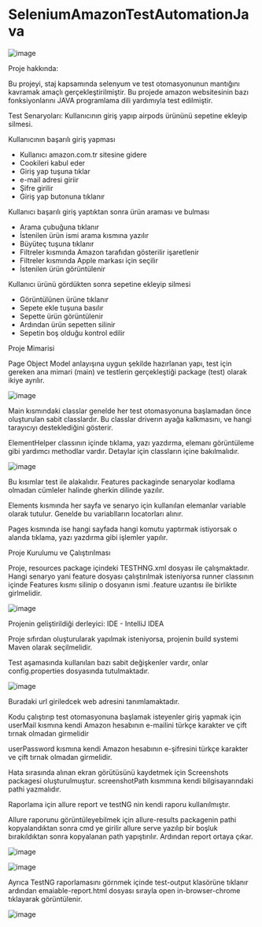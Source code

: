 # SeleniumAmazonTestAutomationJava


   ![image](https://user-images.githubusercontent.com/69193881/218678556-44e584e6-ac52-4bd0-a24d-bea11b87a235.png)
  
  
Proje hakkında:

Bu projeyi, staj kapsamında selenyum ve test otomasyonunun mantığını kavramak amaçlı gerçekleştirilmiştir. Bu projede amazon websitesinin bazı fonksiyonlarını JAVA programlama dili yardımıyla test edilmiştir.


Test Senaryoları: Kullanıcının giriş yapıp airpods ürününü sepetine ekleyip silmesi.

Kullanıcının başarılı giriş yapması

- Kullanıcı amazon.com.tr sitesine gidere
- Cookileri kabul eder
- Giriş yap tuşuna tıklar
- e-mail adresi giriir
- Şifre girilir
- Giriş yap butonuna tıklanır


Kullanıcı başarılı giriş yaptıktan sonra ürün araması ve bulması

- Arama çubuğuna tıklanır
- İstenilen ürün ismi arama kısmına yazılır
- Büyüteç tuşuna tıklanır
- Filtreler kısmında Amazon tarafıdan gösterilir işaretlenir
- Filtreler kısmında Apple markası için seçilir
- İstenilen ürün görüntülenir


Kullanıcı ürünü gördükten sonra sepetine ekleyip silmesi

- Görüntülünen ürüne tıklanır 
- Sepete ekle tuşuna basılır
- Sepette ürün görüntülenir
- Ardından ürün sepetten silinir
- Sepetin boş olduğu kontrol edilir


Proje Mimarisi

Page Object Model anlayışına uygun şekilde hazırlanan yapı, test için gereken ana mimari (main) ve testlerin gerçekleştiği package (test) olarak ikiye ayrılır.



![image](https://user-images.githubusercontent.com/69193881/218683382-d26c9ff7-9e26-4e35-b524-f9a31c2fe088.png)

Main kısmındaki classlar genelde her test otomasyonuna başlamadan önce oluşturulan sabit classlardır. Bu classlar driverın ayağa kalkmasını, ve hangi tarayıcıyı desteklediğini gösterir.

ElementHelper classının içinde tıklama, yazı yazdırma, elemanı görüntüleme gibi yardımcı methodlar vardır.
Detaylar için classların içine bakılmalıdır.


![image](https://user-images.githubusercontent.com/69193881/218684060-8b3ab749-0cf4-4b03-b0bc-9d5cbca462bd.png)

Bu kısımlar test ile alakalıdır. Features packaginde senaryolar kodlama olmadan cümleler halinde gherkin dilinde yazılır. 

Elements kısmında her sayfa ve senaryo için kullanılan elemanlar variable olarak tutulur. Genelde bu variablların locatorları alınır.

Pages kısmında ise hangi sayfada hangi komutu yaptırmak istiyorsak o alanda tıklama, yazı yazdırma gibi işlemler yapılır.


Proje Kurulumu ve Çalıştırılması

Proje, resources package içindeki TESTHNG.xml dosyası ile çalışmaktadır. Hangi senaryo yani feature dosyası çalıştırılmak isteniyorsa runner classının içinde Features kısmı silinip o dosyanın ismi .feature uzantısı ile birlikte girlmelidir.



![image](https://user-images.githubusercontent.com/69193881/218686322-29874a4e-54fc-46eb-828e-dec9cacef92b.png)


Projenin geliştirildiği derleyici: IDE - IntelliJ IDEA 

Proje sıfırdan oluşturularak yapılmak isteniyorsa, projenin build systemi Maven olarak seçilmelidir.


Test aşamasında kullanılan bazı sabit değişkenler vardır, onlar config.properties dosyasında tutulmaktadır.

![image](https://user-images.githubusercontent.com/69193881/218687069-f423a29a-5a16-415a-b936-8d99e38ed195.png)


Buradaki url giriledcek web adresini tanımlamaktadır.

Kodu çalıştırıp test otomasyonuna başlamak isteyenler giriş yapmak için userMail kısmına kendi Amazon hesabının e-mailini türkçe karakter ve çift tırnak olmadan girmelidir

userPassword kısmına kendi Amazon hesabının e-şifresini türkçe karakter ve çift tırnak olmadan girmelidir. 

Hata sırasında alınan ekran görütüsünü kaydetmek için Screenshots packagesi oluşturulmuştur. screenshotPath kısmmına kendi bilgisayarındaki pathi yazmalıdır.



Raporlama için allure report ve testNG nin kendi raporu kullanılmıştır.

Allure raporunu görüntüleyebilmek için allure-results packagenin pathi kopyalandıktan sonra cmd ye girilir allure serve yazılıp bir boşluk bırakıldıktan sonra kopyalanan path yapıştırılır. Ardından report ortaya çıkar.


![image](https://user-images.githubusercontent.com/69193881/218688901-65fea557-bfa5-4983-9c3c-65d2db911020.png)

![image](https://user-images.githubusercontent.com/69193881/218688963-4314523e-cfe2-4ca5-9095-7103736db8a1.png)


Ayrıca TestNG raporlamasını görnmek içinde test-output klasörüne tıklanır ardından emaiable-report.html dosyası sırayla open in-browser-chrome tıklayarak görüntülenir.



![image](https://user-images.githubusercontent.com/69193881/218688435-dd5bd1c2-05a2-40a1-a079-412e9505b06e.png)




















